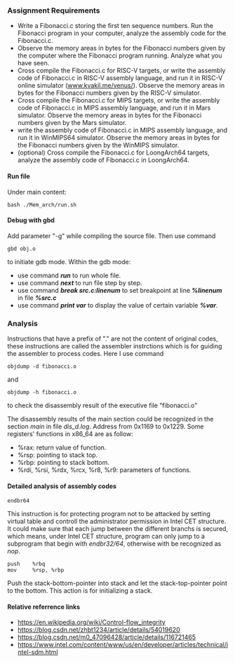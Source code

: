 ### Assignment Requirements
- Write a Fibonacci.c storing the first ten sequence numbers. Run the Fibonacci program in your computer, analyze the assembly code for the Fibonacci.c.
- Observe the memory areas in bytes for the Fibonacci numbers given by the computer where the Fibonacci program running. Analyze what you have seen.
- Cross compile the Fibonacci.c for RISC-V targets, or write the assembly code of Fibonacci.c in RISC-V assembly language, and run it in RISC-V online simulator (www.kvakil.me/venus/). Observe the memory areas in bytes for the Fibonacci numbers given by the RISC-V simulator.
- Cross compile the Fibonacci.c for MIPS targets, or write the assembly code of Fibonacci.c in MIPS assembly language, and run it in Mars simulator. Observe the memory areas in bytes for the Fibonacci numbers given by the Mars simulator.
- write the assembly code of Fibonacci.c in MIPS assembly language, and run it in WinMIPS64 simulator. Observe the memory areas in bytes for the Fibonacci numbers given by the WinMIPS simulator.
- (optional) Cross compile the Fibonacci.c for LoongArch64 targets, analyze the assembly code of Fibonacci.c in LoongArch64.

#### Run file
Under main content: 
```shell
bash ./Mem_arch/run.sh
```

#### Debug with gbd
Add parameter "-g" while compiling the source file. Then use command
```shell
gbd obj.o
```
to initiate gdb mode.
Within the gdb mode:
- use command ***run*** to run whole file.
- use command ***next*** to run file step by step.
- use command ***break src.c:linenum*** to set breakpoint at line ***%linenum*** in file ***%src.c***
- use command ***print var*** to display the value of certain variable ***%var***.


### Analysis
Instructions that have a prefix of "." are not the content of
original codes, these instructions are called the assembler instrctions which is for guiding the assembler to process codes.
Here I use command
```shell
objdump -d fibonacci.o
```
and
```shell
objdump -h fibonacci.o
```
to check the disassembly result of the executive file "fibonacci.o" 

The disassembly results of the main section could be recognized in the section *main* in file *dis_d.log*. Address from 0x1169 to 0x1229.
Some registers' functions in x86_64 are as follow:
- %rax: return value of function.
- %rsp: pointing to stack top.
- %rbp: pointing to stack bottom.
- %rdi, %rsi, %rdx, %rcx, %r8, %r9: parameters of functions.

#### Detailed analysis of assembly codes
```assembly
endbr64
```
This instruction is for protecting program not to be attacked by setting virtual table and controll the administrator permission in Intel CET structure. It could make sure that each jump between the different branchs is secured, which means, under Intel CET structure, program can only jump to a subprogram that begin with *endbr32/64*, otherwise with be recognized as *nop*.
```assembly
push    %rbq
mov     %rsp, %rbp
```
Push the stack-bottom-pointer into stack and let the stack-top-pointer point to the bottom. This action is for initializing a stack.


#### Relative referrence links
- https://en.wikipedia.org/wiki/Control-flow_integrity
- https://blog.csdn.net/zhbt1234/article/details/54019620
- https://blog.csdn.net/m0_47096428/article/details/116721465
- https://www.intel.com/content/www/us/en/developer/articles/technical/intel-sdm.html
